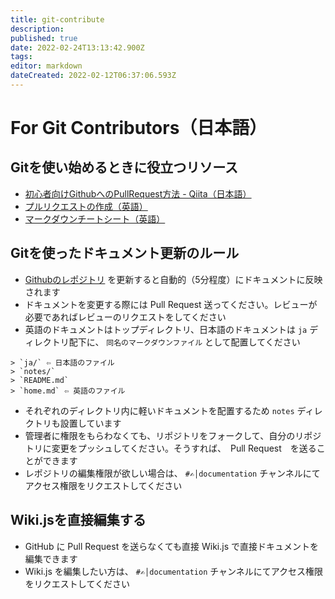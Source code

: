 ```yaml
---
title: git-contribute
description: 
published: true
date: 2022-02-24T13:13:42.900Z
tags: 
editor: markdown
dateCreated: 2022-02-12T06:37:06.593Z
---
```


# For Git Contributors（日本語）

## Gitを使い始めるときに役立つリソース
- [初心者向けGithubへのPullRequest方法 - Qiita（日本語）](https://qiita.com/samurai_runner/items/7442521bce2d6ac9330b)
- [プルリクエストの作成（英語）](https://docs.github.com/en/pull-requests/collaborating-with-pull-requests/proposing-changes-to-your-work-with-pull-requests/creating-a-pull-request)
- [マークダウンチートシート（英語）](https://qiita.com/samurai_runner/items/7442521bce2d6ac9330b)

## Gitを使ったドキュメント更新のルール

- [Githubのレポジトリ](https://github.com/henkaku-center/henkaku-wiki) を更新すると自動的（5分程度）にドキュメントに反映されます
- ドキュメントを変更する際には Pull Request 送ってください。レビューが必要であればレビューのリクエストをしてください
- 英語のドキュメントはトップディレクトリ、日本語のドキュメントは `ja` ディレクトリ配下に、 `同名のマークダウンファイル` として配置してください

```
> `ja/` ⇦ 日本語のファイル
> `notes/` 
> `README.md`
> `home.md` ⇦ 英語のファイル
```

- それぞれのディレクトリ内に軽いドキュメントを配置するため `notes` ディレクトリも設置しています
- 管理者に権限をもらわなくても、リポジトリをフォークして、自分のリポジトリに変更をプッシュしてください。そうすれば、　Pull Request　を送ることができます
- レポジトリの編集権限が欲しい場合は、 `#✍│documentation` チャンネルにてアクセス権限をリクエストしてください

## Wiki.jsを直接編集する

- GitHub に Pull Request を送らなくても直接 Wiki.js で直接ドキュメントを編集できます
- Wiki.js を編集したい方は、 `#✍│documentation` チャンネルにてアクセス権限をリクエストしてください

